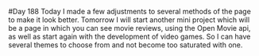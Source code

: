 #Day 188
Today I made a few adjustments to several methods of the page to make it look better.
Tomorrow I will start another mini project which will be a page in which you can see movie reviews, using the Open Movie api, as well as start again with the development of video games. So I can have several themes to choose from and not become too saturated with one.